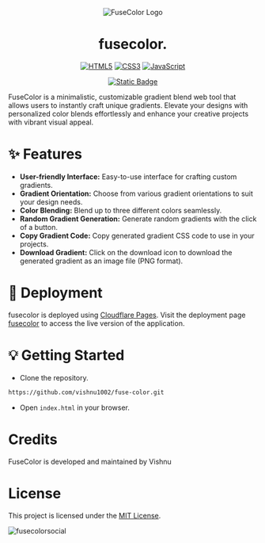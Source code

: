 <p align="center"><img src="https://github.com/vishnu1002/fuse-color/assets/145321614/49b3d8a3-0bcb-4637-be34-420a51964b27" alt="FuseColor Logo"></p>
<h1 align="center">fusecolor.</h1>






<div align="center">
  
  <a href="">![HTML5](https://img.shields.io/badge/HTML5-%23E34F26?style=for-the-badge&logo=html5&logoColor=white)</a>
  <a href="">![CSS3](https://img.shields.io/badge/CSS3-%231572B6?style=for-the-badge&logo=css3&logoColor=white)</a>
  <a href="">![JavaScript](https://img.shields.io/badge/JavaScript-%23F7DF1E?style=for-the-badge&logo=javascript&logoColor=white)</a>
  
</div>

<div align="center">
  
  <a href="">[![Static Badge](https://img.shields.io/badge/Licence-MIT-%23CA0404?style=flat-square&logo=mit&logoColor=white)](https://choosealicense.com/licenses/mit/)</a>
  
</div>

FuseColor is a minimalistic, customizable gradient blend web tool that allows users to instantly craft unique gradients. Elevate your designs with personalized color blends effortlessly and enhance your creative projects with vibrant visual appeal.

# ✨ Features
- **User-friendly Interface:** Easy-to-use interface for crafting custom gradients.
- **Gradient Orientation:** Choose from various gradient orientations to suit your design needs.
- **Color Blending:** Blend up to three different colors seamlessly.
- **Random Gradient Generation:** Generate random gradients with the click of a button.
- **Copy Gradient Code:** Copy generated gradient CSS code to use in your projects.
- **Download Gradient:** Click on the download icon to download the generated gradient as an image file (PNG format).

# 🚀 Deployment
fusecolor is deployed using [Cloudflare Pages](https://pages.cloudflare.com/). Visit the deployment page [fusecolor]() to access the live version of the application.

# 💡 Getting Started
- Clone the repository.
```bash
https://github.com/vishnu1002/fuse-color.git
```
- Open `index.html` in your browser.

# Credits
FuseColor is developed and maintained by Vishnu

# License
This project is licensed under the [MIT License](https://choosealicense.com/licenses/mit/).

![fusecolorsocial](https://github.com/vishnu1002/fuse-color/assets/145321614/86859f28-fa3e-47c6-aac7-213ffbd627a7)

